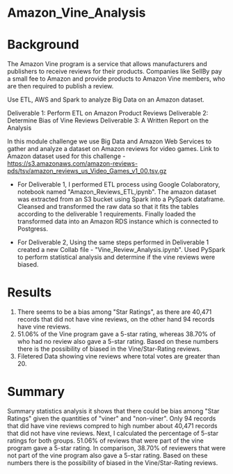 # Amazon_Vine_Analysis

# Background 

The Amazon Vine program is a service that allows manufacturers and publishers to receive reviews for their products. Companies like SellBy pay a small fee to Amazon and provide products to Amazon Vine members, who are then required to publish a review.

Use ETL, AWS and Spark to analyze Big Data on an Amazon dataset.

Deliverable 1: Perform ETL on Amazon Product Reviews
Deliverable 2: Determine Bias of Vine Reviews
Deliverable 3: A Written Report on the Analysis


In this module challenge we use Big Data and Amazon Web Services to gather and analyze a dataset on Amazon reviews for video games. 
Link to Amazon dataset used for this challenge - https://s3.amazonaws.com/amazon-reviews-pds/tsv/amazon_reviews_us_Video_Games_v1_00.tsv.gz

- For Deliverable 1, I performed ETL process using Google Colaboratory, notebook named "Amazon_Reviews_ETL,ipynb". The amazon dataset was extracted from an S3 bucket using Spark into a PySpark dataframe. 
Cleansed and transformed the raw data so that it fits the tables according to the deliverable 1 requirements.
Finally loaded the transformed data into an Amazon RDS instance which is connected to Postgress. 

- For Deliverable 2, Using the same steps performed in Deliverable 1 created a new Collab file - "Vine_Review_Analysis.ipynb".
Used PySpark to perform statistical analysis and determine if the vine reviews were biased.

# Results

1. There seems to be a bias among "Star Ratings", as there are 40,471 records that did not have vine reviews, on the other hand 94 records have vine reviews.
2. 51.06% of the Vine program gave a 5-star rating, whereas 38.70% of who had no review also gave a 5-star rating. Based on these numbers there is the possibility of biased in the Vine/Star-Rating reviews.
3. Filetered Data showing vine reviews where total votes are greater than 20.

# Summary 

Summary statistics analysis it shows that there could be bias among "Star Ratings" given the quantities of "viner" and "non-viner". 
Only 94 records that did have vine reviews compred to high number about 40,471 records that did not have vine reviews.
Next, I calculated the percentage of 5-star ratings for both groups. 
51.06% of reviews that were part of the vine program gave a 5-star rating. In comparison, 38.70% of reviewers that were not part of the vine program also gave a 5-star rating. 
Based on these numbers there is the possibility of biased in the Vine/Star-Rating reviews.
